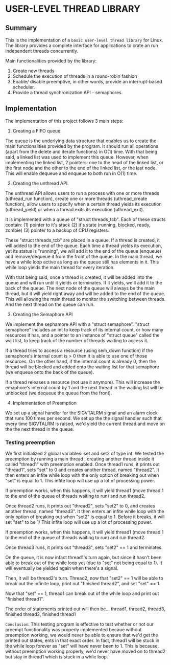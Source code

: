 # USER-LEVEL THREAD LIBRARY

## Summary 
This is the implementation of a `basic user-level thread library` for Linux.
The library provides a complete interface for applications to crate an run
independent threads concurrently.

Main functionalities provided by the library:
1. Create new threads
2. Schedule the execution of threads in a round-robin fashion
3. Enable/ disable preemptive, in other words, provide an interrupt-based
scheduler.
4. Provide a thread synchronization API - semaphores.

## Implementation
The implementation of this project follows 3 main steps:

1. Creating a FIFO queue.

The queue is the underlying data structure that enables us to create the main
functionalities provided by the program. It should run all operations (apart
from the delete and iterate functions) in O(1) time. With that being said, a
linked list was used to implement this queue. However, when implementing the 
linked list, 2 pointers: one to the head of the linked list, or the first node 
and the other to the end of the linked list, or the last node. This will enable 
dequeue and enqueue to both run in O(1) time.

2. Creating the unthread API.

The unthread API allows users to run a process with one or more threads 
(uthread_run function), create one or more threads (uthread_create function), 
allow users to specify when a certain thread yields its execution 
(uthread_yield) or when a thread exits its execution (uthread_exit). 

It is implemented with a queue of "struct threads_tcb". Each of these structs 
contain: (1) pointer to it's stack (2) it's state (running, blocked, ready, 
zombie) (3) pointer to a backup of CPU registers.

These "struct threads_tcb" are placed in a queue. If a thread is created, it 
will added to the end of the queue. Each time a thread yields its execution, 
yet its status is "running", we will add it to the end of the queue (enqueue) 
and remove/dequeue it from the front of the queue. In the main thread, we have 
a while loop active as long as the queue still has elements in it. This while 
loop yields the main thread for every iteration. 

With that being said, once a thread is created, it will be added into the queue 
and will run until it yields or terminates. If it yields, we'll add it to the 
back of the queue. The next node of the queue will always be the main thread, 
but it will yield right away and will be added to the end of the queue. This 
will allowing the main thread to monitor the switching between threads. And the 
next thread on the queue can run.

3. Creating the Semaphore API

We implement the sephamore API with a "struct semaphore". "struct semaphore"
includes an int to keep track of its internal count, or how many resources it 
has, and a pointer to an instance of "struct queue" called the wait list, to 
keep track of the number of threads waiting to access it.

If a thread tries to access a resource (using sem_down function) if the 
semaphore's internal count is > 0 then it is able to use one of those resources.
On the other hand, if the internal count is already 0, then the thread will be 
blocked and added onto the waiting list for that semaphore (we enqueue onto the 
back of the queue).

If a thread releases a resource (not use it anymore). This will increase the 
emaphore's internal count by 1 and the next thread in the waiting list  will be 
unblocked (we dequeue the queue from the front).

4. Implementation of Preemption

We set up a signal handler for the SIGVTALRM signal and an alarm clock that 
runs 100 times per second. We set up the the signal handler such that every 
time SIGVTALRM is raised, we'd yield the current thread and move on the the 
next thread in the queue. 

### Testing preemption

We first initialized 2 global variables: set and set2 of type int.
We tested the preemption by running a main thread , creating another thread 
inside it called "thread1" with preemption enabled. Once thread1 runs, it 
prints out "thread1", sets "set" to 0 and creates another thread, named 
"thread2". It then enters an infite while loop with the only option of breaking 
out when "set" is equal to 1. This infite loop will use up a lot of processing 
power. 

If preemption works, when this happens, it will yield thread1 (move thread 1 to 
the end of the queue of threads waiting to run) and run thread2.

Once thread2 runs, it prints out "thread2", sets "set2" to 0, and creates 
another thread, named "thread3". It then enters an infite while loop with the 
only option of breaking out when "set2" is equal to 1. Before it breaks, it 
will set "set" to be 1/ This infite loop will use up a lot of processing power.

If preemption works, when this happens, it will yield thread1 (move thread 1 to 
the end of the queue of threads waiting to run) and run thread2. 

Once thread3 runs, it prints out "thread3", sets "set2" == 1 and terminates.

On the queue, it is now infact thread1's turn again, but since it hasn't been 
able to break out of the while loop yet (due to "set" not being equal to 1). It 
will eventually be yielded again when there's a signal.

Then, it will be thread2's turn. Thread2, now that "set2" == 1 will be able to 
break out the infinite loop, print out "finished thread2", and set "set" == 1. 

Now that  "set" == 1, thread1 can break out of the while loop and print out 
"finished thread1".

The order of statements printed out will then be...
thread1, thread2, thread3, finished thread2, finished thread1

`Conclusion`: This testing program is effective to test whether or not our 
preempt functionality was properly implemented becaue without preemption 
working, we would never be able to ensure that we'd get the printed out states,
ents in that exact order. In fact, thread1 will be stuck in the while loop 
forever as "set" will have never been to 1. This is because, without preemption 
working properly, we'd never have moved on to thread2 but stay in thread1 which 
is stuck in a while loop.
